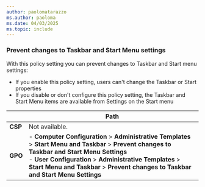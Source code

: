 ```yaml
---
author: paolomatarazzo
ms.author: paoloma
ms.date: 04/03/2025
ms.topic: include
---
```


### Prevent changes to Taskbar and Start Menu settings

With this policy setting you can prevent changes to Taskbar and Start menu settings:

- If you enable this policy setting, users can't change the Taskbar or Start properties
- If you disable or don't configure this policy setting, the Taskbar and Start Menu items are available from Settings on the Start menu

|  | Path |
|--|--|
| **CSP** | Not available. |
| **GPO** | - **Computer Configuration** > **Administrative Templates** > **Start Menu and Taskbar** > **Prevent changes to Taskbar and Start Menu Settings**<br> - **User Configuration** > **Administrative Templates** > **Start Menu and Taskbar** > **Prevent changes to Taskbar and Start Menu Settings**|
